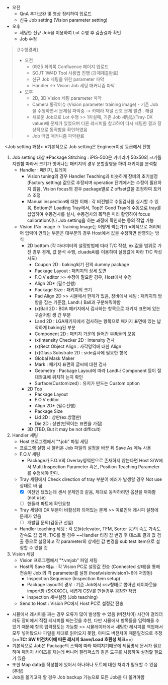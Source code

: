 - 오전
	- QnA 추가보완 및 영상 정리하여 업로드
	- 신규 Job setting (Vision parameter setting)
- 오후
	- 세팅한 신규 Job을 이용하여 Lot 수행 후 검출결과 확인
	- Job 수정

>[!수행경과]
>- 오전
>	- 0925 회의록 Confluence 페이지 업로드
>	- SOJT 1W4D Tool 사용법 진행 (과제제출완료)
>	- 신규 Job 세팅을 위한 parameter 파악
>	- Handler <-> Vision Job 세팅 매커니즘 파악
>- 오후
>	- 2D, 3D Vision 세팅 parameter 파악
>	- Camera 동작이슈 (Vision parameter training image) - 기존 Job 을 수행하면서 문제점 파악중 -> 카메라 채널 신호 문제 발견.. 해결
>	- 새로운 Job으로 Lot 수행 >> 1차실패, 기존 Job 세팅값(Tray-DX value)에 문제가 있었으며 다른 레시피를 참고하여 다시 세팅한 결과 정상적으로 동작함을 확인하였음
>	- Job 백업 매커니즘 파악완료

<Job setting 과정>
※기본적으로 Job setting은 Engineer이상 등급에서 진행
1. Job setting 대상
	※Package Stitching : iPIS-500은 카메라가 50x50의 크기를 지원함 따라서 크기가 벗어나는 패키지의 경우 분할촬영을 하여 패키지를 분석함
	- Handler : 패키지, 트레이
		- Vision tuning의 경우 Handler Teaching과 비슷하게 장비의 초기설정(Factory 	  setting) 값으로 추정되며 operation 단계에서는 수정이 필요하지 않음, Vision focus의 경우 package별로 Z offset값을 조정하여 포커스 조정
		- Manual inspection에 대한 이해 : 각 비전별로 수동검사를 실시할 수 있음, Bottom은 Loading Tray에서, Top은 Good Tray에 수동으로 tray를 삽입하여 수동검사를 실시, 수동검사의 목적은 미리 촬영하여 focus calibration이나 Job setting을 하는 과정에 확인하는 등의 작업 가능
	- Vision (No image -> Training Image는 어떻게 찍는가?)
	  ※회색으로 처리되어 입력이 안되는 부분은 대부분의 경우 Host에서 값을 수정하면 반영되는 방식	  
		- 2D bottom (각 파라미터의 설정방법에 따라 T/C 작성, ex.값을 범위로 가진 경우 경계, 값 분석 수행, cluadeAI를 이용하여 설정값에 따라 T/C 작성 시도)
			- Coupon 2D : baking되기 전의 dummy package
			- Package Layout : 패키지의 상세 도면
			- F.O.V editor >> 수정이 필요한 경우, Host에서 수정
			- Align 2D* (필수선행)
			- Package Size : 패키지의 크기
			- Pad Align 2D >> 시뮬에서 한계가 있음, 장비에서 세팅 : 패키지의 방향을 잡는 
			  기준점, Land나 Ball과 구분해줘야함
			- (x)Ball 2D : BGA 패키지에서 검사하는 항목으로 패키지 표면에 있는 구슬처럼 생
			  긴 부분
			- Land 2D : LGA패키지에서 검사하는 항목으로 패키지 표면에 있는 납작하게 baking된 부분
			- Component 2D : 패키지 가운데 들어간 부품들의 모음
			- (x)Intensity Checker 2D : Intensity 검사
			- (x)Rect Object Align : 사각영역에 대한 Align
			- (x)Glass Substrate 2D : side검사에 필요한 항목
			- Global Mask Maker
			- Mark : 패키지 표면의 글씨에 대한 검사
			- Geometry : Package Layout에 따라 Land나 Component 등이 절대좌표에 위치하
			  는지 확인
			- Surface(Customized) : 유저가 만드는 Custom option
		- 2D Top
			- Package Layout
			- F.O.V editor
			- Align 2D* (필수선행)
			- Package Size
			- Lid 2D : 상판(ex.방열판)
			- Die 2D : 상판(반짝이는 표면을 가짐)
		- 3D (TBD, But it may be not difficult)
2. Handler 세팅
	- Host 프로그램에서 "\*.job" 파일 세팅
	- 프로그램 실행 시 불러온 Job 파일의 설정을 바꾼 뒤 Save As 메뉴 사용
	- F.O.V 세팅
		- Package가 F.O.V의 Overlay영역안으로 존재하지 않는다면 Host S/W에서 Multi 
		  Inspection Parameter 혹은, Position Teaching Parameter를 수정해야 한다.
	- Tray 세팅에서 Check direction of tray 부분이 에러가 발생할 경우 Not use 상태로 바
	  꿈
	  - [x] 이전엔 됐었는데 센서 문제인것 같음, 제대로 동작하려면 옵션을 꺼야함(not use)
	  - [ ] 핸들러 파트에 확인요청
	- Tray 세팅에 DX 부분이 비활성화 되어있는 문제 >> 이로인해 레시피 설정에 문제가 있음
	  - [ ] 개발팀 문의(김동규 선임)
	- Handler teaching 세팅 : 각 모듈(elevator, TFM, Sorter 등)의 속도 가속도 감속도 값
	  입력, T/C를 짤 경우 ~~Handler 티칭 값 변경 후 테스트 결과 값 검출 등으로 설정하고 
	  각 parameter의 상세한 값 변경을 sub test item으로 설정할 수 있을 것
3. Vision 세팅
	- Vision 프로그램에서 "\*.vmjob" 파일 세팅
	- Host의 Save 메뉴 : 각 Vision PC로 설정값 전송 (Connected 상태)을 통해 전송된 Job
	  의 각 parameter를 설정 (host\vision\vision1~6에 저장됨)
		- Inspection Sequence (Inspection Item setup)
		- Package layout의 경우 : 기존 Job에서 csv형태로 뽑아낸 레이아웃을 import함
		  (SKXXCC), 새롭게 CSV를 만들경우 굉장한 작업
		- Inspection 세부설정 (Job teaching)
	- Send to Host : Vision PC에서 Host PC로 설정값 전송

- 시뮬에서 레시피를 짜는 경우 오류가 많이 발생할 수 있음 (버전차이) 시간이 걸리더라도 장비에서 직접 레시피를 짜는것을 추천, 다만 시뮬에서 항목들을 입력해올 수 있기 때문에 항목 입력정도는 가능함 >> 시뮬레이터에서 세팅한 레시피를 백업해서 모두 넣어봤으나 파일을 제대로 읽어오지 못함, 아마도 버전차이 때문일것으로 추정 (==**TC: SW 버전차이에 따른 레시피 Save/Load 호환성 체크**==)
- 기본적으로 Job은 Package의 스펙에 따라 짜여지기때문에 제품명세 문서가 필요하며 패키지 사이즈를 재는데 버니어 캘리퍼스와 같은 도구를 사용하여 설정할 필요가 있음
- 또한 Map data를 작성함에 있어서 하나하나 도트에 대한 처리가 필요할 수 있음 (추정)
- Job을 옮기고자 할 경우 Job backup 기능으로 모든 Job을 다 옮겨야함
